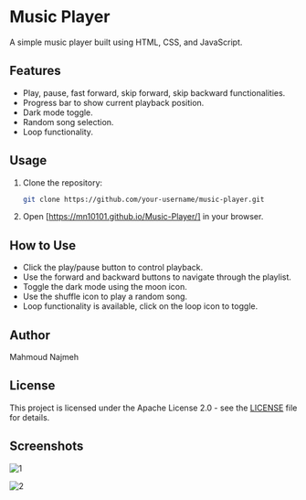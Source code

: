 # Music Player

A simple music player built using HTML, CSS, and JavaScript.

## Features

- Play, pause, fast forward, skip forward, skip backward functionalities.
- Progress bar to show current playback position.
- Dark mode toggle.
- Random song selection.
- Loop functionality.

## Usage

1. Clone the repository:

   ```bash
   git clone https://github.com/your-username/music-player.git

2. Open [https://mn10101.github.io/Music-Player/] in your browser.

## How to Use
- Click the play/pause button to control playback.
- Use the forward and backward buttons to navigate through the playlist.
- Toggle the dark mode using the moon icon.
- Use the shuffle icon to play a random song.
- Loop functionality is available, click on the loop icon to toggle.

## Author
Mahmoud Najmeh

## License
This project is licensed under the Apache License 2.0 - see the [LICENSE](LICENSE) file for details.


## Screenshots

![1](https://github.com/MN10101/Music-Player/assets/78208459/201aaeb7-0fd6-4897-9d08-1c365b61d6d7)

![2](https://github.com/MN10101/Music-Player/assets/78208459/cfc06fe9-3c71-4e3d-a8b7-160fd879d3c0)





